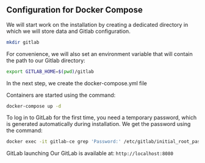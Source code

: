 ## Configuration for Docker Compose

We will start work on the installation by creating a dedicated directory in which we will store data and Gitlab configuration.

```sh
mkdir gitlab
```

For convenience, we will also set an environment variable that will contain the path to our Gitlab directory:

```sh
export GITLAB_HOME=$(pwd)/gitlab
```

In the next step, we create the docker-compose.yml file 

Containers are started using the command:

```sh
docker-compose up -d
```

To log in to GitLab for the first time, you need a temporary password, which is generated automatically during installation. We get the password using the command:

```sh
docker exec -it gitlab-ce grep 'Password:' /etc/gitlab/initial_root_password
```

GitLab launching
Our GitLab is available at: `http://localhost:8080`
